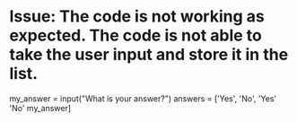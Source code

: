# Issue: The code is not working as expected. The code is not able to take the user input and store it in the list.

my_answer = input("What is your answer?")
answers = ['Yes', 'No', 'Yes' 'No' my_answer]